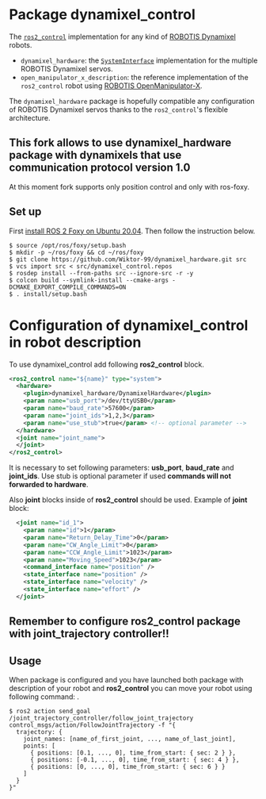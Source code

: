 # Package dynamixel_control

The [`ros2_control`](https://github.com/ros-controls/ros2_control) implementation for any kind of [ROBOTIS Dynamixel](https://emanual.robotis.com/docs/en/dxl/) robots.

- `dynamixel_hardware`: the [`SystemInterface`](https://github.com/ros-controls/ros2_control/blob/master/hardware_interface/include/hardware_interface/system_interface.hpp) implementation for the multiple ROBOTIS Dynamixel servos.
- `open_manipulator_x_description`: the reference implementation of the `ros2_control` robot using [ROBOTIS OpenManipulator-X](https://emanual.robotis.com/docs/en/platform/openmanipulator_x/overview/).

The `dynamixel_hardware` package is hopefully compatible any configuration of ROBOTIS Dynamixel servos thanks to the `ros2_control`'s flexible architecture.


## This fork allows to use dynamixel_hardware package with dynamixels that use communication protocol version 1.0

At this moment fork supports only position control and only with ros-foxy.

## Set up

First [install ROS 2 Foxy on Ubuntu 20.04](https://index.ros.org/doc/ros2/Installation/Foxy/Linux-Install-Debians/). Then follow the instruction below.

```shell
$ source /opt/ros/foxy/setup.bash
$ mkdir -p ~/ros/foxy && cd ~/ros/foxy
$ git clone https://github.com/Wiktor-99/dynamixel_hardware.git src
$ vcs import src < src/dynamixel_control.repos
$ rosdep install --from-paths src --ignore-src -r -y
$ colcon build --symlink-install --cmake-args -DCMAKE_EXPORT_COMPILE_COMMANDS=ON
$ . install/setup.bash
```

# Configuration of dynamixel_control in robot description

To use dynamixel_control add following **ros2_control** block.

```xml
<ros2_control name="${name}" type="system">
  <hardware>
    <plugin>dynamixel_hardware/DynamixelHardware</plugin>
    <param name="usb_port">/dev/ttyUSB0</param>
    <param name="baud_rate">57600</param>
    <param name="joint_ids">1,2,3</param>
    <param name="use_stub">true</param> <!-- optional parameter -->
  </hardware>
  <joint name="joint_name">
  </joint>
</ros2_control>
```

It is necessary to set following parameters: **usb_port**, **baud_rate** and **joint_ids**. Use stub is optional parameter if used **commands will not forwarded to hardware**.

Also **joint** blocks inside of **ros2_control** should be used. Example of **joint** block:

```xml
  <joint name="id_1">
    <param name="id">1</param>
    <param name="Return_Delay_Time">0</param>
    <param name="CW_Angle_Limit">0</param>
    <param name="CCW_Angle_Limit">1023</param>
    <param name="Moving_Speed">1023</param>
    <command_interface name="position" />
    <state_interface name="position" />
    <state_interface name="velocity" />
    <state_interface name="effort" />
  </joint>
```
## Remember to configure  ros2_control package with joint_trajectory controller!!

## Usage

When package is configured and you have launched both package with description of your robot and **ros2_control** you can move your robot using following command:
.
```shell
$ ros2 action send_goal /joint_trajectory_controller/follow_joint_trajectory control_msgs/action/FollowJointTrajectory -f "{
  trajectory: {
    joint_names: [name_of_first_joint, ..., name_of_last_joint],
    points: [
      { positions: [0.1, ..., 0], time_from_start: { sec: 2 } },
      { positions: [-0.1, ..., 0], time_from_start: { sec: 4 } },
      { positions: [0, ..., 0], time_from_start: { sec: 6 } }
    ]
  }
}"
```
